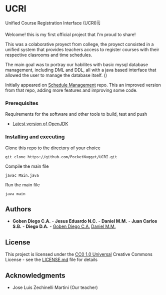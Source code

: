 # UCRI
Unified Course Registration Interface (UCRI)🗒️

Welcome! this is my first official project that I'm proud to share!

This was a colaborative proyect from college, the proyect consisted in a unified system that provides teachers access to register courses with their respective clasrooms and time schedules. 

The main goal was to portray our habilites with basic mysql database management, including DML and DDL, all with a java based interface that allowed the user to manage the database itself.
()

Initially appeared on
[Schedule Management](https://github.com/PocketNugget/ScheduleManagement) repo. This an improved version from that repo, adding more features and improving some code.

### Prerequisites

Requirements for the software and other tools to build, test and push 
- [Latest version of OpenJDK](https://openjdk.org)

### Installing and executing

Clone this repo to the directory of your choice

    git clone https://github.com/PocketNugget/UCRI.git

Compile the main file

    javac Main.java

Run the main file

    java main

## Authors

  - **Goben Diego C.A.** - **Jesus Eduardo N.C.** - **Daniel M.M.** - **Juan Carlos S.B.** - **Diego D.A.** -
    [Goben Diego C.A.](https://github.com/PocketNugget)
    [Daniel M.M.](https://github.com/ZapatoProgramming)


## License

This project is licensed under the [CC0 1.0 Universal](LICENSE.md)
Creative Commons License - see the [LICENSE.md](LICENSE.md) file for
details

## Acknowledgments

  - Jose Luis Zechinelli Martini (Our teacher)
